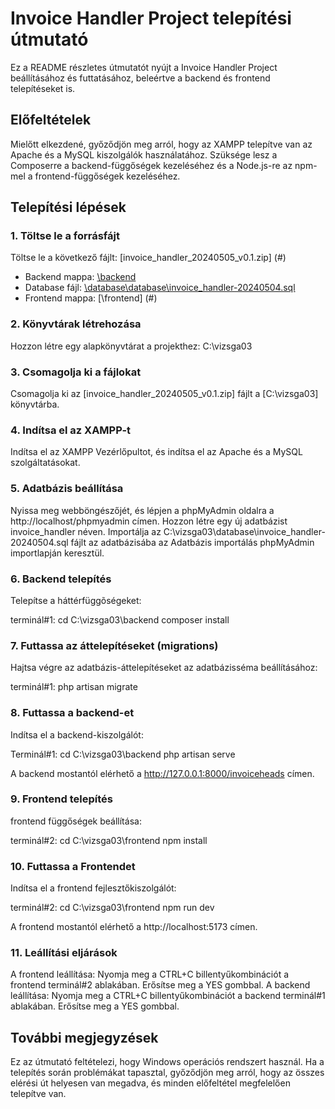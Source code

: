 # Invoice Handler Project telepítési útmutató

Ez a README részletes útmutatót nyújt a Invoice Handler Project beállításához és futtatásához, beleértve a backend és frontend telepítéseket is.

## Előfeltételek

Mielőtt elkezdené, győződjön meg arról, hogy az XAMPP telepítve van az Apache és a MySQL kiszolgálók használatához. Szüksége lesz a Composerre a backend-függőségek kezeléséhez és a Node.js-re az npm-mel a frontend-függőségek kezeléséhez.

## Telepítési lépések

### 1. Töltse le a forrásfájt

Töltse le a következő fájlt: [invoice_handler_20240505_v0.1.zip] (#)

- Backend mappa: [\backend](#)
- Database fájl: [\database\database\invoice_handler-20240504.sql](#)
- Frontend mappa: [\frontend] (#)

### 2. Könyvtárak létrehozása

Hozzon létre egy alapkönyvtárat a projekthez:
C:\vizsga03

### 3. Csomagolja ki a fájlokat
Csomagolja ki az [invoice_handler_20240505_v0.1.zip] fájlt a [C:\vizsga03] könyvtárba.

### 4. Indítsa el az XAMPP-t
Indítsa el az XAMPP Vezérlőpultot, és indítsa el az Apache és a MySQL szolgáltatásokat.

### 5. Adatbázis beállítása
Nyissa meg webböngészőjét, és lépjen a phpMyAdmin oldalra a http://localhost/phpmyadmin címen.
Hozzon létre egy új adatbázist invoice_handler néven.
Importálja az C:\vizsga03\database\invoice_handler-20240504.sql fájlt az adatbázisába az Adatbázis importálás phpMyAdmin importlapján keresztül.

### 6. Backend telepítés
Telepítse a háttérfüggõségeket:

terminál#1:
  cd C:\vizsga03\backend
  composer install

### 7. Futtassa az áttelepítéseket (migrations)
Hajtsa végre az adatbázis-áttelepítéseket az adatbázisséma beállításához:

terminál#1:
 php artisan migrate

### 8. Futtassa a backend-et
Indítsa el a backend-kiszolgálót:

Terminál#1:
  cd C:\vizsga03\backend
  php artisan serve

A backend mostantól elérhető a http://127.0.0.1:8000/invoiceheads címen.

### 9. Frontend telepítés
frontend függőségek beállítása:

terminál#2:
  cd C:\vizsga03\frontend
  npm install

### 10. Futtassa a Frontendet
Indítsa el a frontend fejlesztőkiszolgálót:

terminál#2:
  cd C:\vizsga03\frontend
  npm run dev

A frontend mostantól elérhető a http://localhost:5173 címen.

### 11. Leállítási eljárások
  A frontend leállítása:
	Nyomja meg a CTRL+C billentyűkombinációt a frontend terminál#2 ablakában.
	Erősítse meg a YES gombbal.
  A backend leállítása:
	Nyomja meg a CTRL+C billentyűkombinációt a backend terminál#1 ablakában.
	Erősítse meg a YES gombbal.

## További megjegyzések
Ez az útmutató feltételezi, hogy Windows operációs rendszert használ. Ha a telepítés során problémákat tapasztal, győződjön meg arról, hogy az összes elérési út helyesen van megadva, és minden előfeltétel megfelelően telepítve van.